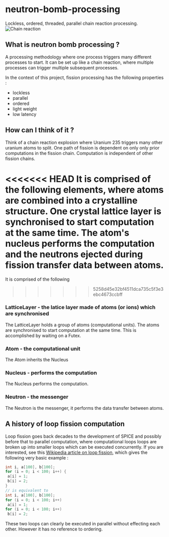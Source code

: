 # neutron-bomb-processing
Lockless, ordered, threaded, parallel chain reaction processing.
![Chain reaction](https://upload.wikimedia.org/wikipedia/commons/f/f0/Nuclear_fission_chain_reaction.svg "uranium chain reaction")

## What is neutron bomb processing ?

A processing methodology where one process triggers many different processes to start. It can be set up like a chain reaction,
where multiple processes can trigger multiple subsequent processes.

In the context of this project, fission processing has the following properties :
* lockless
* parallel
* ordered
* light weight
* low latency

## How can I think of it ?

Think of a chain reaction explosion where Uranium 235 triggers many other uranium atoms to split. One path of fission is dependent on only only prior computations in the fission chain. Computation is independent of other fission chains.

<<<<<<< HEAD
It is comprised of the following elements, where atoms are combined into a crystalline structure. One crystal lattice layer is synchronised to start computation at the same time. The atom's nucleus performs the computation and the neutrons ejected during fission transfer data between atoms.
=======
It is comprised of the following
>>>>>>> 5258d45e32bf4511dca735c5f3e3ebc4673ccbff

### LatticeLayer - the latice layer made of atoms (or ions) which are synchronised

The LatticeLayer holds a group of atoms (computational units). The atoms are synchronised to start computation at the same time. This is accomplished by waiting on a Futex.

### Atom - the computational unit

The Atom inherits the Nucleus

### Nucleus - performs the computation

The Nucleus performs the computation.

### Neutron - the messenger

The Neutron is the messenger, it performs the data transfer between atoms.

## A history of loop fission computation

Loop fission goes back decades to the development of SPICE and possibly before that to parallel computation, where computational loops
loops are broken up into smaller loops which can be executed concurrently. If you are interested, see this [Wikipedia article on
loop fission](https://en.wikipedia.org/wiki/Loop_fission_and_fusion), which gives the following very basic example :
```C
int i, a[100], b[100];
for (i = 0; i < 100; i++) {
 a[i] = 1;
 b[i] = 2;
}
// is equivalent to
int i, a[100], b[100];
for (i = 0; i < 100; i++)
 a[i] = 1;                     
for (i = 0; i < 100; i++)
 b[i] = 2;
 ```
 These two loops can clearly be executed in parallel without effecting each other. However it has no reference to ordering.
